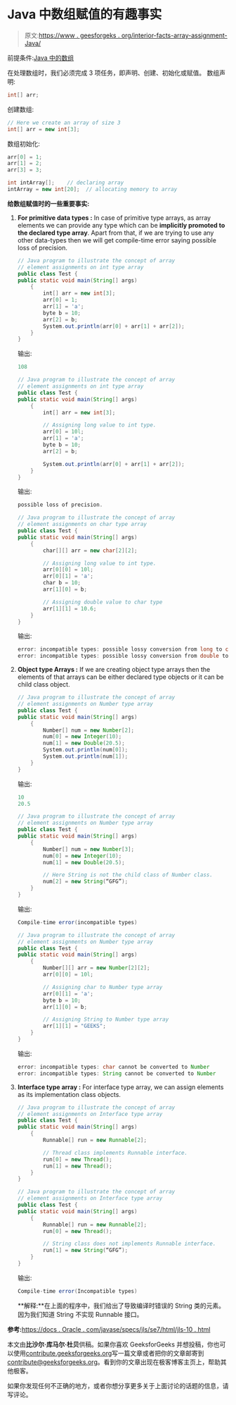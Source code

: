 # Java 中数组赋值的有趣事实

> 原文:[https://www . geesforgeks . org/interior-facts-array-assignment-Java/](https://www.geeksforgeeks.org/interesting-facts-array-assignment-java/)

前提条件:[Java 中的数组](https://www.geeksforgeeks.org/arrays-in-java/)

在处理数组时，我们必须完成 3 项任务，即声明、创建、初始化或赋值。
数组声明:

```java
int[] arr;
```

创建数组:

```java
// Here we create an array of size 3
int[] arr = new int[3];
```

数组初始化:

```java
arr[0] = 1;
arr[1] = 2;
arr[3] = 3;

int intArray[];    // declaring array
intArray = new int[20];  // allocating memory to array
```

**给数组赋值时的一些重要事实:**

1.  **For primitive data types :** In case of primitive type arrays, as array elements we can provide any type which can be **implicitly promoted to the declared type array**. Apart from that, if we are trying to use any other data-types then we will get compile-time error saying possible loss of precision.

    ```java
    // Java program to illustrate the concept of array
    // element assignments on int type array
    public class Test {
    public static void main(String[] args)
        {
            int[] arr = new int[3];
            arr[0] = 1;
            arr[1] = 'a';
            byte b = 10;
            arr[2] = b;
            System.out.println(arr[0] + arr[1] + arr[2]);
        }
    }
    ```

    输出:

    ```java
    108

    ```

    ```java
    // Java program to illustrate the concept of array
    // element assignments on int type array
    public class Test {
    public static void main(String[] args)
        {
            int[] arr = new int[3];

            // Assigning long value to int type.
            arr[0] = 10l;
            arr[1] = 'a';
            byte b = 10;
            arr[2] = b;

            System.out.println(arr[0] + arr[1] + arr[2]);
        }
    }
    ```

    输出:

    ```java
    possible loss of precision.

    ```

    ```java
    // Java program to illustrate the concept of array
    // element assignments on char type array
    public class Test {
    public static void main(String[] args)
        {
            char[][] arr = new char[2][2];

            // Assigning long value to int type.
            arr[0][0] = 10l;
            arr[0][1] = 'a';
            char b = 10;
            arr[1][0] = b;

            // Assigning double value to char type
            arr[1][1] = 10.6;
        }
    }
    ```

    输出:

    ```java
    error: incompatible types: possible lossy conversion from long to char
    error: incompatible types: possible lossy conversion from double to char

    ```

2.  **Object type Arrays :** If we are creating object type arrays then the elements of that arrays can be either declared type objects or it can be child class object.

    ```java
    // Java program to illustrate the concept of array
    // element assignments on Number type array
    public class Test {
    public static void main(String[] args)
        {
            Number[] num = new Number[2];
            num[0] = new Integer(10);
            num[1] = new Double(20.5);
            System.out.println(num[0]);
            System.out.println(num[1]);
        }
    }
    ```

    输出:

    ```java
    10
    20.5

    ```

    ```java
    // Java program to illustrate the concept of array
    // element assignments on Number type array
    public class Test {
    public static void main(String[] args)
        {
            Number[] num = new Number[3];
            num[0] = new Integer(10);
            num[1] = new Double(20.5);

            // Here String is not the child class of Number class.
            num[2] = new String(“GFG”);
        }
    }
    ```

    输出:

    ```java
    Compile-time error(incompatible types)

    ```

    ```java
    // Java program to illustrate the concept of array
    // element assignments on Number type array
    public class Test {
    public static void main(String[] args)
        {
            Number[][] arr = new Number[2][2];
            arr[0][0] = 10l;

            // Assigning char to Number type array
            arr[0][1] = 'a';
            byte b = 10;
            arr[1][0] = b;

            // Assigning String to Number type array
            arr[1][1] = "GEEKS";
        }
    }
    ```

    输出:

    ```java
    error: incompatible types: char cannot be converted to Number
    error: incompatible types: String cannot be converted to Number

    ```

3.  **Interface type array :** For interface type array, we can assign elements as its implementation class objects.

    ```java
    // Java program to illustrate the concept of array
    // element assignments on Interface type array
    public class Test {
    public static void main(String[] args)
        {
            Runnable[] run = new Runnable[2];

            // Thread class implements Runnable interface.
            run[0] = new Thread();
            run[1] = new Thread();
        }
    }
    ```

    ```java
    // Java program to illustrate the concept of array
    // element assignments on Interface type array
    public class Test {
    public static void main(String[] args)
        {
            Runnable[] run = new Runnable[2];
            run[0] = new Thread();

            // String class does not implements Runnable interface.
            run[1] = new String(“GFG”);
        }
    }
    ```

    输出:

    ```java
    Compile-time error(Incompatible types)

    ```

    **解释:**在上面的程序中，我们给出了导致编译时错误的 String 类的元素。因为我们知道 String 不实现 Runnable 接口。

**参考:**[https://docs . Oracle . com/javase/specs/jls/se7/html/jls-10 . html](https://docs.oracle.com/javase/specs/jls/se7/html/jls-10.html)

本文由**比沙尔·库马尔·杜贝**供稿。如果你喜欢 GeeksforGeeks 并想投稿，你也可以使用[contribute.geeksforgeeks.org](http://www.contribute.geeksforgeeks.org)写一篇文章或者把你的文章邮寄到 contribute@geeksforgeeks.org。看到你的文章出现在极客博客主页上，帮助其他极客。

如果你发现任何不正确的地方，或者你想分享更多关于上面讨论的话题的信息，请写评论。